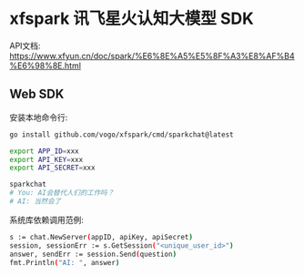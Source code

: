 # xfspark 讯飞星火认知大模型 SDK

API文档: https://www.xfyun.cn/doc/spark/%E6%8E%A5%E5%8F%A3%E8%AF%B4%E6%98%8E.html

## Web SDK

安装本地命令行:
```bash
go install github.com/vogo/xfspark/cmd/sparkchat@latest

export APP_ID=xxx
export API_KEY=xxx
export API_SECRET=xxx

sparkchat
# You: AI会替代人们的工作吗？
# AI: 当然会了
```

系统库依赖调用范例:
```bash
s := chat.NewServer(appID, apiKey, apiSecret)
session, sessionErr := s.GetSession("<unique_user_id>")
answer, sendErr := session.Send(question)
fmt.Println("AI: ", answer)
```

